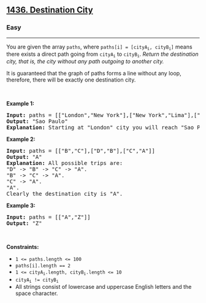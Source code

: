 <h2><a href="https://leetcode.com/problems/destination-city/">1436. Destination City</a></h2><h3>Easy</h3><hr><div bis_skin_checked="1"><p>You are given the array <code>paths</code>, where <code>paths[i] = [cityA<sub>i</sub>, cityB<sub>i</sub>]</code> means there exists a direct path going from <code>cityA<sub>i</sub></code> to <code>cityB<sub>i</sub></code>. <em>Return the destination city, that is, the city without any path outgoing to another city.</em></p>

<p>It is guaranteed that the graph of paths forms a line without any loop, therefore, there will be exactly one destination city.</p>

<p>&nbsp;</p>
<p><strong class="example">Example 1:</strong></p>

<pre><strong>Input:</strong> paths = [["London","New York"],["New York","Lima"],["Lima","Sao Paulo"]]
<strong>Output:</strong> "Sao Paulo" 
<strong>Explanation:</strong> Starting at "London" city you will reach "Sao Paulo" city which is the destination city. Your trip consist of: "London" -&gt; "New York" -&gt; "Lima" -&gt; "Sao Paulo".
</pre>

<p><strong class="example">Example 2:</strong></p>

<pre><strong>Input:</strong> paths = [["B","C"],["D","B"],["C","A"]]
<strong>Output:</strong> "A"
<strong>Explanation:</strong> All possible trips are:&nbsp;
"D" -&gt; "B" -&gt; "C" -&gt; "A".&nbsp;
"B" -&gt; "C" -&gt; "A".&nbsp;
"C" -&gt; "A".&nbsp;
"A".&nbsp;
Clearly the destination city is "A".
</pre>

<p><strong class="example">Example 3:</strong></p>

<pre><strong>Input:</strong> paths = [["A","Z"]]
<strong>Output:</strong> "Z"
</pre>

<p>&nbsp;</p>
<p><strong>Constraints:</strong></p>

<ul>
	<li><code>1 &lt;= paths.length &lt;= 100</code></li>
	<li><code>paths[i].length == 2</code></li>
	<li><code>1 &lt;= cityA<sub>i</sub>.length, cityB<sub>i</sub>.length &lt;= 10</code></li>
	<li><code>cityA<sub>i</sub> != cityB<sub>i</sub></code></li>
	<li>All strings consist of lowercase and uppercase English letters and the space character.</li>
</ul>
</div>
